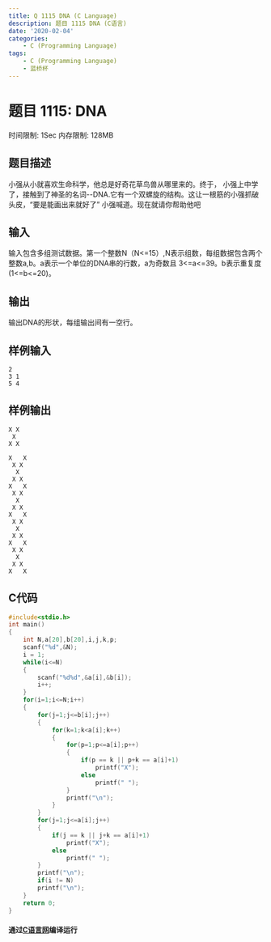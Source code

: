 ```yaml
---
title: Q 1115 DNA (C Language)
description: 题目 1115 DNA (C语言)
date: '2020-02-04'
categories:
    - C (Programming Language)
tags:
    - C (Programming Language)
    - 蓝桥杯
---
```


# 题目 1115: DNA
时间限制: 1Sec 内存限制: 128MB
## 题目描述
小强从小就喜欢生命科学，他总是好奇花草鸟兽从哪里来的。终于， 小强上中学了，接触到了神圣的名词--DNA.它有一个双螺旋的结构。这让一根筋的小强抓破头皮，“要是能画出来就好了” 小强喊道。现在就请你帮助他吧
## 输入
输入包含多组测试数据。第一个整数N（N<=15）,N表示组数，每组数据包含两个整数a,b。a表示一个单位的DNA串的行数，a为奇数且 3<=a<=39。b表示重复度(1<=b<=20)。
## 输出
输出DNA的形状，每组输出间有一空行。
## 样例输入
```
2
3 1
5 4
```
## 样例输出
```
X X
 X
X X

X   X
 X X
  X
 X X
X   X
 X X
  X
 X X
X   X
 X X
  X
 X X
X   X
 X X
  X
 X X
X   X
```
## C代码
```c
#include<stdio.h>
int main()
{
    int N,a[20],b[20],i,j,k,p;
    scanf("%d",&N);
    i = 1;
    while(i<=N)
    {
        scanf("%d%d",&a[i],&b[i]);
        i++;
    }
    for(i=1;i<=N;i++)
    {
        for(j=1;j<=b[i];j++)
        {
            for(k=1;k<a[i];k++)
            {
                for(p=1;p<=a[i];p++)
                {
                    if(p == k || p+k == a[i]+1)
                        printf("X");
                    else
                        printf(" ");
                }
                printf("\n");                
            }
        }
        for(j=1;j<=a[i];j++)
        {
            if(j == k || j+k == a[i]+1)
                printf("X");
            else
                printf(" ");
        }
        printf("\n");
        if(i != N)
        printf("\n");
    }
    return 0;
}
```
#### 通过[C语言网](https://www.dotcpp.com/)编译运行